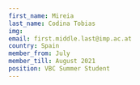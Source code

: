 ```yaml
---
first_name: Mireia
last_name: Codina Tobias
img: 
email: first.middle.last@imp.ac.at
country: Spain
member_from: July
member_till: August 2021
position: VBC Summer Student
---
```

